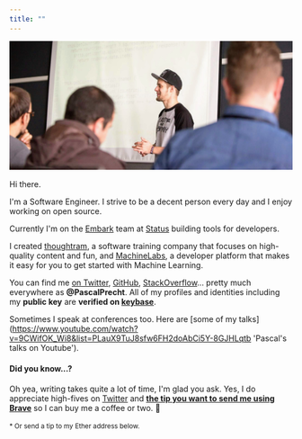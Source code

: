 ```yaml
---
title: ""
---
```


![Picture of Pascal](/images/fb-profile.jpg "Pascal Precht")

Hi there.

I'm a Software Engineer. I strive to be a decent person every day and I enjoy working on open source.

Currently I'm on the [Embark](https://embark.status.im) team at [Status](https://status.im) building tools for developers.

I created [thoughtram](https://thoughtram.io 'thoughtram website'), a software training company that focuses on high-quality content and fun, and [MachineLabs](https://machinelabs.ai 'MachineLabs website'), a developer platform that makes it easy for you to get started with Machine Learning.

You can find me [on Twitter](https://twitter.com/PascalPrecht 'Pascal on Twitter'), [GitHub](https://github.com/PascalPrecht 'Pascal on GitHub'), [StackOverflow](https://stackoverflow.com/users/1531806/pascal-precht?tab=profile 'Pascal on StackOverflow')... pretty much everywhere as **@PascalPrecht**. All of my profiles and identities including my **public key**  are **verified on [keybase](https://keybase.io/pascalprecht)**.

Sometimes I speak at conferences too. Here are [some of my talks](https://www.youtube.com/watch?v=9CWifOK_Wi8&list=PLauX9TuJ8sfw6FH2doAbCi5Y-8GJHLqtb 'Pascal's talks  on Youtube').

#### Did you know...?

Oh yea, writing takes quite a lot of time, I'm glad you ask. Yes, I do appreciate high-fives on [Twitter](https://twitter.com/PascalPrecht 'Pascal on Twitter') and **[the tip you want to send me using Brave](https://brave.com/pas588)** so I can buy me a coffee or two. 🙏

<small>* Or send a tip to my Ether address below.</small>
